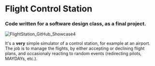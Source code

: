 # Flight Control Station
### Code written for a software design class, as a final project.
![FlightStation_GitHub_Showcase4](https://github.com/user-attachments/assets/8d0ee3c6-1cd9-41a6-afd9-5d77fd4aeb86)

It's a **very** simple simulator of a control station, for example at an airport. The job is to manage the flights, by either accepting or declining flight plans, and occasionaly reacting to random events (redirecting pilots, MAYDAYs, etc.).
